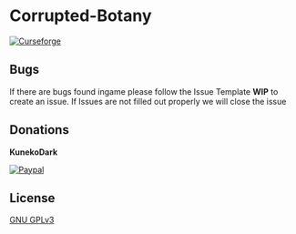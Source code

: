 # Corrupted-Botany
[![Curseforge](https://img.shields.io/badge/Curseforge-Project%20page!-A54C2D.svg?longCache=true&style=for-the-badge)](https://www.curseforge.com/minecraft/mc-mods/corrupted-botany)
## Bugs
If there are bugs found ingame please follow the Issue Template **WIP** to create an issue.
If Issues are not filled out properly we will close the issue

## Donations
**KunekoDark** 

[![Paypal](https://img.shields.io/badge/Paypal-Donate-blue.svg?longCache=true&style=for-the-badge)](https://streamelements.com/kunekodark/tip)

## License
[GNU GPLv3](https://choosealicense.com/licenses/gpl-3.0/)

